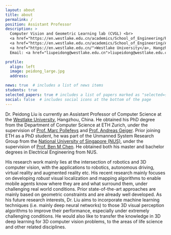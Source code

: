 ```yaml
---
layout: about
title: about
permalink: /
position: Assistant Professor
description: > 
  Computer Vision and Geometric Learning lab (CVGL) <br>
  <a href="https://en.westlake.edu.cn/academics/School_of_Engineering/Programs/AI/">Artificial Intelligence and Data Science (AI) Division</a><br>
  <a href="https://en.westlake.edu.cn/academics/School_of_Engineering/About/Overview/">School of Engineering </a> <br>
  <a href="https://en.westlake.edu.cn/">Westlake University</a>, Hangzhou, China<br>
  Email: <a href="liupeidong@westlake.edu.cn">liupeidong@westlake.edu.cn</a>

profile:
  align: left
  image: peidong_large.jpg
  address: 

news: true  # includes a list of news items
students: true
selected_papers: true # includes a list of papers marked as "selected={true}"
social: false  # includes social icons at the bottom of the page
---
```


Dr. Peidong Liu is currently an Assistant Professor of Computer Science at the [Westlake University](https://en.westlake.edu.cn/), Hangzhou, China. He obtained his PhD degree from the Department of Computer Science at ETH Zurich, under the supervision of [Prof. Marc Pollefeys](https://people.inf.ethz.ch/pomarc/) and [Prof. Andreas Geiger](http://www.cvlibs.net/). Prior joining ETH as a PhD student, he was part of the Unmanned System Research Group from the [National University of Singapore (NUS)](https://www.nus.edu.sg/), under the supervision of [Prof. Ben M Chen](http://www.mae.cuhk.edu.hk/~bmchen/). He obtained both his master and bachelor degrees in Electrical Engineering from NUS. 

His research work mainly lies at the intersection of robotics and 3D computer vision, with the applications to robotics, autonomous driving, virtual reality and augmented reality etc. His recent research mainly focuses on developing *robust* visual localization and mapping algorithms to enable mobile agents know where they are and what surround them, under challenging real world conditions. Prior state-of-the-art approaches are mainly based on geometric constraints and are already well developed. As his future research interests, Dr. Liu aims to incorporate machine learning techniques (i.e. mainly deep neural networks) to those 3D visual perception algorithms to improve their performance, especially under extremely challenging conditions. He would also like to transfer the knowledge in 3D deep learning for 3D computer vision problems, to the areas of life science and other related disciplines.

